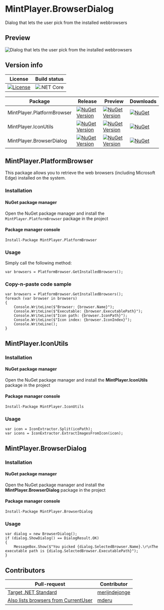 # MintPlayer.BrowserDialog
Dialog that lets the user pick from the installed webbrowsers

## Preview
![Dialog that lets the user pick from the installed webbrowsers](https://github.com/MintPlayer/MintPlayer.PlatformBrowser/blob/master/BrowserDialog.png)

## Version info

| License                                                                                                               | Build status                                                                                           |
|-----------------------------------------------------------------------------------------------------------------------|--------------------------------------------------------------------------------------------------------|
| [![License](https://img.shields.io/badge/License-Apache%202.0-green.svg)](https://opensource.org/licenses/Apache-2.0) | ![.NET Core](https://github.com/MintPlayer/MintPlayer.BrowserDialog/workflows/.NET%20Core/badge.svg)   |

| Package                    | Release                                                                                                                                                 | Preview                                                                                                                                                    | Downloads |
|----------------------------|---------------------------------------------------------------------------------------------------------------------------------------------------------|------------------------------------------------------------------------------------------------------------------------------------------------------------|-----------|
| MintPlayer.PlatformBrowser | [![NuGet Version](https://img.shields.io/nuget/v/MintPlayer.PlatformBrowser.svg?style=flat)](https://www.nuget.org/packages/MintPlayer.PlatformBrowser) | [![NuGet Version](https://img.shields.io/nuget/vpre/MintPlayer.PlatformBrowser.svg?style=flat)](https://www.nuget.org/packages/MintPlayer.PlatformBrowser) | [![NuGet](https://img.shields.io/nuget/dt/MintPlayer.PlatformBrowser.svg?style=flat)](https://www.nuget.org/packages/MintPlayer.PlatformBrowser) |
| MintPlayer.IconUtils       | [![NuGet Version](https://img.shields.io/nuget/v/MintPlayer.IconUtils.svg?style=flat)](https://www.nuget.org/packages/MintPlayer.IconUtils)             | [![NuGet Version](https://img.shields.io/nuget/vpre/MintPlayer.IconUtils.svg?style=flat)](https://www.nuget.org/packages/MintPlayer.IconUtils)             | [![NuGet](https://img.shields.io/nuget/dt/MintPlayer.IconUtils.svg?style=flat)](https://www.nuget.org/packages/MintPlayer.IconUtils)             |
| MintPlayer.BrowserDialog   | [![NuGet Version](https://img.shields.io/nuget/v/MintPlayer.BrowserDialog.svg?style=flat)](https://www.nuget.org/packages/MintPlayer.BrowserDialog)     | [![NuGet Version](https://img.shields.io/nuget/vpre/MintPlayer.BrowserDialog.svg?style=flat)](https://www.nuget.org/packages/MintPlayer.BrowserDialog)     | [![NuGet](https://img.shields.io/nuget/dt/MintPlayer.BrowserDialog.svg?style=flat)](https://www.nuget.org/packages/MintPlayer.BrowserDialog)     |

## MintPlayer.PlatformBrowser
This package allows you to retrieve the web browsers (including Microsoft Edge) installed on the system.

### Installation

#### NuGet package manager
Open the NuGet package manager and install the `MintPlayer.PlatformBrowser` package in the project

#### Package manager console

    Install-Package MintPlayer.PlatformBrowser

### Usage
Simply call the following method:

    var browsers = PlatformBrowser.GetInstalledBrowsers();

### Copy-n-paste code sample

    var browsers = PlatformBrowser.GetInstalledBrowsers();
    foreach (var browser in browsers)
    {
        Console.WriteLine($"Browser: {browser.Name}");
        Console.WriteLine($"Executable: {browser.ExecutablePath}");
        Console.WriteLine($"Icon path: {browser.IconPath}");
        Console.WriteLine($"Icon index: {browser.IconIndex}");
        Console.WriteLine();
    }
	
## MintPlayer.IconUtils

### Installation
#### NuGet package manager
Open the NuGet package manager and install the **MintPlayer.IconUtils** package in the project
#### Package manager console
    Install-Package MintPlayer.IconUtils

### Usage

    var icon = IconExtractor.Split(icoPath);
    var icons = IconExtractor.ExtractImagesFromIcon(icon);

## MintPlayer.BrowserDialog

### Installation
#### NuGet package manager
Open the NuGet package manager and install the **MintPlayer.BrowserDialog** package in the project
#### Package manager console
    Install-Package MintPlayer.BrowserDialog

### Usage

    var dialog = new BrowserDialog();
    if (dialog.ShowDialog() == DialogResult.OK)
    {
        MessageBox.Show($"You picked {dialog.SelectedBrowser.Name}.\r\nThe executable path is {dialog.SelectedBrowser.ExecutablePath}");
    }

## Contributors

| Pull-request                                                                                            | Contributor                                       |
|---------------------------------------------------------------------------------------------------------|---------------------------------------------------|
| [Target .NET Standard](https://github.com/MintPlayer/MintPlayer.PlatformBrowser/pull/1)                 | [merijndejonge](https://github.com/merijndejonge) |
| [Also lists browsers from CurrentUser](https://github.com/MintPlayer/MintPlayer.PlatformBrowser/pull/2) | [mderu](https://github.com/mderu)                 |
